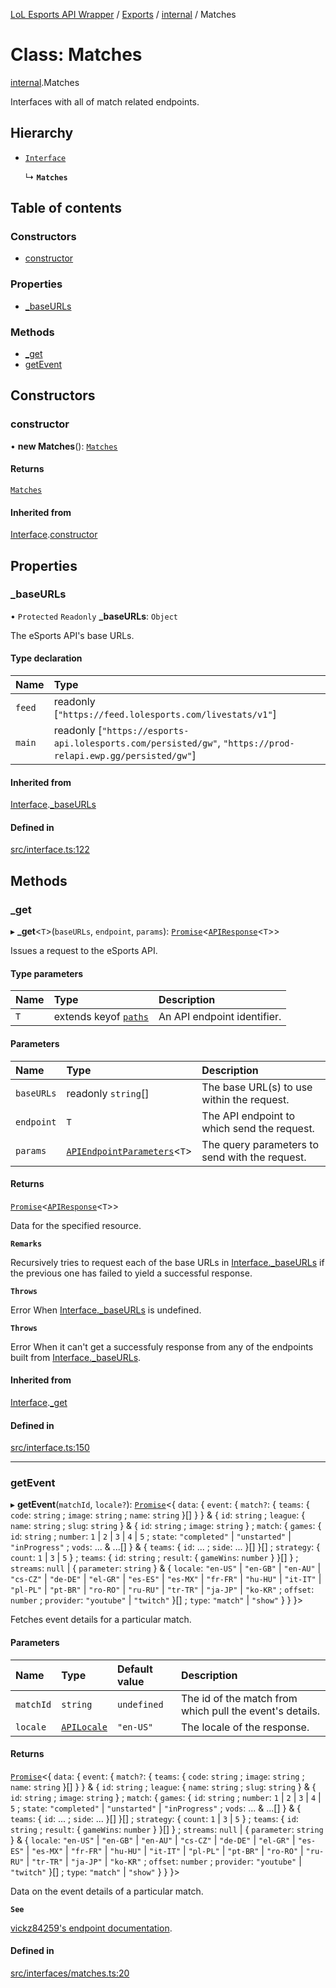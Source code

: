 [LoL Esports API Wrapper](../README.md) / [Exports](../modules.md) / [internal](../modules/internal.md) / Matches

# Class: Matches

[internal](../modules/internal.md).Matches

Interfaces with all of match related endpoints.

## Hierarchy

- [`Interface`](internal.Interface.md)

  ↳ **`Matches`**

## Table of contents

### Constructors

- [constructor](internal.Matches.md#constructor)

### Properties

- [\_baseURLs](internal.Matches.md#_baseurls)

### Methods

- [\_get](internal.Matches.md#_get)
- [getEvent](internal.Matches.md#getevent)

## Constructors

### constructor

• **new Matches**(): [`Matches`](internal.Matches.md)

#### Returns

[`Matches`](internal.Matches.md)

#### Inherited from

[Interface](internal.Interface.md).[constructor](internal.Interface.md#constructor)

## Properties

### \_baseURLs

• `Protected` `Readonly` **\_baseURLs**: `Object`

The eSports API's base URLs.

#### Type declaration

| Name | Type |
| :------ | :------ |
| `feed` | readonly [``"https://feed.lolesports.com/livestats/v1"``] |
| `main` | readonly [``"https://esports-api.lolesports.com/persisted/gw"``, ``"https://prod-relapi.ewp.gg/persisted/gw"``] |

#### Inherited from

[Interface](internal.Interface.md).[_baseURLs](internal.Interface.md#_baseurls)

#### Defined in

[src/interface.ts:122](https://github.com/Viriatto/lol-esports-api/blob/1af8582e6d7d153cbc954bcf8865ea1b56690c7e/src/interface.ts#L122)

## Methods

### \_get

▸ **_get**\<`T`\>(`baseURLs`, `endpoint`, `params`): [`Promise`]( https://developer.mozilla.org/docs/Web/JavaScript/Reference/Global_Objects/Promise )\<[`APIResponse`](../modules/internal.md#apiresponse)\<`T`\>\>

Issues a request to the eSports API.

#### Type parameters

| Name | Type | Description |
| :------ | :------ | :------ |
| `T` | extends keyof [`paths`](../interfaces/internal.paths.md) | An API endpoint identifier. |

#### Parameters

| Name | Type | Description |
| :------ | :------ | :------ |
| `baseURLs` | readonly `string`[] | The base URL(s) to use within the request. |
| `endpoint` | `T` | The API endpoint to which send the request. |
| `params` | [`APIEndpointParameters`](../modules/internal.md#apiendpointparameters)\<`T`\> | The query parameters to send with the request. |

#### Returns

[`Promise`]( https://developer.mozilla.org/docs/Web/JavaScript/Reference/Global_Objects/Promise )\<[`APIResponse`](../modules/internal.md#apiresponse)\<`T`\>\>

Data for the specified resource.

**`Remarks`**

Recursively tries to request each of the base URLs in [Interface._baseURLs](internal.Interface.md#_baseurls) if the previous one has failed to yield a successful response.

**`Throws`**

Error
When [Interface._baseURLs](internal.Interface.md#_baseurls) is undefined.

**`Throws`**

Error
When it can't get a successfuly response from any of the endpoints built from [Interface._baseURLs](internal.Interface.md#_baseurls).

#### Inherited from

[Interface](internal.Interface.md).[_get](internal.Interface.md#_get)

#### Defined in

[src/interface.ts:150](https://github.com/Viriatto/lol-esports-api/blob/1af8582e6d7d153cbc954bcf8865ea1b56690c7e/src/interface.ts#L150)

___

### getEvent

▸ **getEvent**(`matchId`, `locale?`): [`Promise`]( https://developer.mozilla.org/docs/Web/JavaScript/Reference/Global_Objects/Promise )\<\{ `data`: \{ `event`: \{ `match?`: \{ `teams`: \{ `code`: `string` ; `image`: `string` ; `name`: `string`  }[]  }  } & \{ `id`: `string` ; `league`: \{ `name`: `string` ; `slug`: `string`  } & \{ `id`: `string` ; `image`: `string`  } ; `match`: \{ `games`: \{ `id`: `string` ; `number`: ``1`` \| ``2`` \| ``3`` \| ``4`` \| ``5`` ; `state`: ``"completed"`` \| ``"unstarted"`` \| ``"inProgress"`` ; `vods`: ... & ...[]  } & \{ `teams`: \{ `id`: ... ; `side`: ...  }[]  }[] ; `strategy`: \{ `count`: ``1`` \| ``3`` \| ``5``  } ; `teams`: \{ `id`: `string` ; `result`: \{ `gameWins`: `number`  }  }[]  } ; `streams`: ``null`` \| \{ `parameter`: `string`  } & \{ `locale`: ``"en-US"`` \| ``"en-GB"`` \| ``"en-AU"`` \| ``"cs-CZ"`` \| ``"de-DE"`` \| ``"el-GR"`` \| ``"es-ES"`` \| ``"es-MX"`` \| ``"fr-FR"`` \| ``"hu-HU"`` \| ``"it-IT"`` \| ``"pl-PL"`` \| ``"pt-BR"`` \| ``"ro-RO"`` \| ``"ru-RU"`` \| ``"tr-TR"`` \| ``"ja-JP"`` \| ``"ko-KR"`` ; `offset`: `number` ; `provider`: ``"youtube"`` \| ``"twitch"``  }[] ; `type`: ``"match"`` \| ``"show"``  }  }  }\>

Fetches event details for a particular match.

#### Parameters

| Name | Type | Default value | Description |
| :------ | :------ | :------ | :------ |
| `matchId` | `string` | `undefined` | The id of the match from which pull the event's details. |
| `locale` | [`APILocale`](../modules/internal.md#apilocale) | `"en-US"` | The locale of the response. |

#### Returns

[`Promise`]( https://developer.mozilla.org/docs/Web/JavaScript/Reference/Global_Objects/Promise )\<\{ `data`: \{ `event`: \{ `match?`: \{ `teams`: \{ `code`: `string` ; `image`: `string` ; `name`: `string`  }[]  }  } & \{ `id`: `string` ; `league`: \{ `name`: `string` ; `slug`: `string`  } & \{ `id`: `string` ; `image`: `string`  } ; `match`: \{ `games`: \{ `id`: `string` ; `number`: ``1`` \| ``2`` \| ``3`` \| ``4`` \| ``5`` ; `state`: ``"completed"`` \| ``"unstarted"`` \| ``"inProgress"`` ; `vods`: ... & ...[]  } & \{ `teams`: \{ `id`: ... ; `side`: ...  }[]  }[] ; `strategy`: \{ `count`: ``1`` \| ``3`` \| ``5``  } ; `teams`: \{ `id`: `string` ; `result`: \{ `gameWins`: `number`  }  }[]  } ; `streams`: ``null`` \| \{ `parameter`: `string`  } & \{ `locale`: ``"en-US"`` \| ``"en-GB"`` \| ``"en-AU"`` \| ``"cs-CZ"`` \| ``"de-DE"`` \| ``"el-GR"`` \| ``"es-ES"`` \| ``"es-MX"`` \| ``"fr-FR"`` \| ``"hu-HU"`` \| ``"it-IT"`` \| ``"pl-PL"`` \| ``"pt-BR"`` \| ``"ro-RO"`` \| ``"ru-RU"`` \| ``"tr-TR"`` \| ``"ja-JP"`` \| ``"ko-KR"`` ; `offset`: `number` ; `provider`: ``"youtube"`` \| ``"twitch"``  }[] ; `type`: ``"match"`` \| ``"show"``  }  }  }\>

Data on the event details of a particular match.

**`See`**

[vickz84259's endpoint documentation](https://vickz84259.github.io/lolesports-api-docs/#operation/getGames).

#### Defined in

[src/interfaces/matches.ts:20](https://github.com/Viriatto/lol-esports-api/blob/1af8582e6d7d153cbc954bcf8865ea1b56690c7e/src/interfaces/matches.ts#L20)
